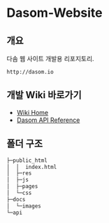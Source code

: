 # Dasom-Website

## 개요
다솜 웹 사이트 개발용 리포지토리.
```url
http://dasom.io
```

## 개발 Wiki 바로가기
* [Wiki Home](https://github.com/KHU-Dasom/Dasom-Website/wiki)
* [Dasom API Reference](https://github.com/KHU-Dasom/Dasom-Website/wiki/REST-API)

## 폴더 구조
```sh
├─public_html
│  │  index.html
│  ├─res
│  ├─js
│  ├─pages
│  └─css
├─docs
│  └─images
└─api
```